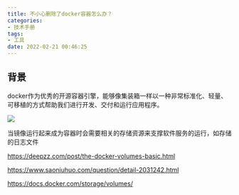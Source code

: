 ```yaml
---
title: 不小心删除了docker容器怎么办？
categories:
- 技术手册
tags:
- 工具
date: 2022-02-21 00:46:25
---
```


## 背景
docker作为优秀的开源容器引擎，能够像集装箱一样以一种非常标准化、轻量、可移植的方式帮助我们进行开发、交付和运行应用程序。

![](https://nginx.mostintelligentape.com/blogimg/202112/CDN/F27BA3AA-E566-444D-A394-949D6BFA5BF8.png)

当镜像运行起来成为容器时会需要相关的存储资源来支撑软件服务的运行，如存储的日志文件


https://deepzz.com/post/the-docker-volumes-basic.html

https://www.saoniuhuo.com/question/detail-2031242.html

https://docs.docker.com/storage/volumes/